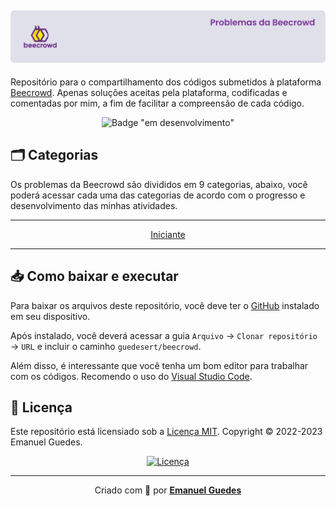 ![Capa do repositório](./.github/capa.svg)
---

Repositório para o compartilhamento dos códigos submetidos à plataforma [Beecrowd](https://www.beecrowd.com.br/judge/pt). Apenas soluções aceitas pela plataforma, codificadas e comentadas por mim, a fim de facilitar a compreensão de cada código.

<div align="center">

![Badge "em desenvolvimento"](http://img.shields.io/badge/status-em%20desenvolvimento-yellow?style=for-the-badge)

</div>

## 🗂 Categorias
Os problemas da Beecrowd são divididos em 9 categorias, abaixo, você poderá acessar cada uma das categorias de acordo com o progresso e desenvolvimento das minhas atividades.

<div align="center">

---

[Iniciante](./1-iniciante/README.md)

---

</div>

## 📥 Como baixar e executar
Para baixar os arquivos deste repositório, você deve ter o [GitHub](https://github.com/) instalado em seu dispositivo.

Após instalado, você deverá acessar a guia `Arquivo` → `Clonar repositório` → `URL` e incluir o caminho `guedesert/beecrowd`.

Além disso, é interessante que você tenha um bom editor para trabalhar com os códigos. Recomendo o uso do [Visual Studio Code](https://code.visualstudio.com/).

## 📃 Licença
Este repositório está licensiado sob a [Licença MIT](./LICENSE). Copyright © 2022-2023 Emanuel Guedes.

<div align="center">

[![Licença](https://img.shields.io/github/license/guedesert/beecrowd?style=for-the-badge&color=9d3dc7)](./LICENSE)

---

Criado com 💜 por [**Emanuel Guedes**](https://github.com/guedesert)

</div>